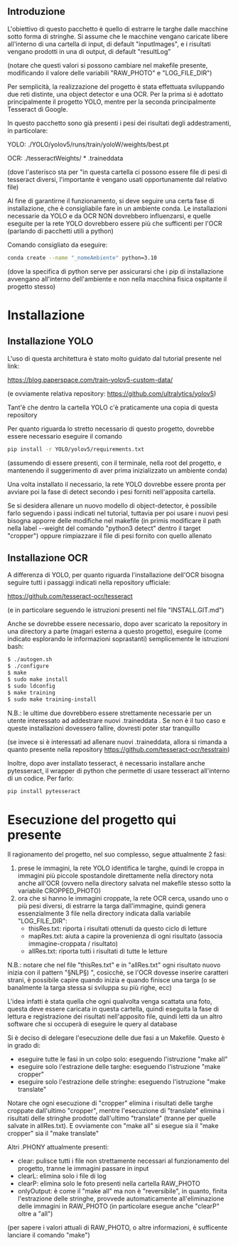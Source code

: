 ## Introduzione
L'obiettivo di questo pacchetto è quello di estrarre le targhe dalle macchine sotto forma di stringhe. 
Si assume che le macchine vengano caricate libere all'interno di una cartella di input, di default "inputImages", e i risultati vengano prodotti in una di output, di default "resultLog"

(notare che questi valori si possono cambiare nel makefile presente, modificando il valore delle variabili "RAW_PHOTO" e "LOG_FILE_DIR")


Per semplicità, la realizzazione del progetto è stata effettuata sviluppando due reti distinte, una object detector e una OCR. Per la prima si è adottato principalmente il progetto YOLO, mentre per la seconda principalmente Tesseract di Google.

In questo pacchetto sono già presenti i pesi dei risultati degli addestramenti, in particolare:

YOLO: ./YOLO/yolov5/runs/train/yoloW/weights/best.pt 

OCR: ./tesseractWeights/ * .traineddata

(dove l'asterisco sta per "in questa cartella ci possono essere file di pesi di tesseract diversi, l'importante è vengano usati opportunamente dal relativo file)

Al fine di garantirne il funzionamento, si deve seguire una certa fase di installazione, che è consigliabile fare in un ambiente conda. Le installazioni necessarie da YOLO e da OCR NON dovrebbero influenzarsi, e quelle eseguite per la rete YOLO dovrebbero essere più che sufficenti per l'OCR (parlando di pacchetti utili a python)

Comando consigliato da eseguire:

```bash
conda create --name "_nomeAmbiente" python=3.10
```
(dove la specifica di python serve per assicurarsi che i pip di installazione avvengano all'interno dell'ambiente e non nella macchina fisica ospitante il progetto stesso)

# Installazione
## Installazione YOLO
L'uso di questa architettura è stato molto guidato dal tutorial presente nel link:

https://blog.paperspace.com/train-yolov5-custom-data/

(e ovviamente relativa repository: https://github.com/ultralytics/yolov5)

Tant'è che dentro la cartella YOLO c'è praticamente una copia di questa repository

Per quanto riguarda lo stretto necessario di questo progetto, dovrebbe essere necessario eseguire il comando

```bash
pip install -r YOLO/yolov5/requirements.txt
```

(assumendo di essere presenti, con il terminale, nella root del progetto, e mantenendo il suggerimento di aver prima inizializzato un ambiente conda)

Una volta installato il necessario, la rete YOLO dovrebbe essere pronta per avviare poi la fase di detect secondo i pesi forniti nell'apposita cartella.

Se si desidera allenare un nuovo modello di object-detector, è possibile farlo seguendo i passi indicati nel tutorial, tuttavia per poi usare i nuovi pesi bisogna apporre delle modifiche nel makefile (in primis modificare il path nella label --weight del comando "python3 detect" dentro il target "cropper") oppure rimpiazzare il file di pesi fornito con quello allenato

## Installazione OCR
A differenza di YOLO, per quanto riguarda l'installazione dell'OCR bisogna seguire tutti i passaggi indicati nella repository ufficiale:

https://github.com/tesseract-ocr/tesseract

(e in particolare seguendo le istruzioni presenti nel file "INSTALL.GIT.md")

Anche se dovrebbe essere necessario, dopo aver scaricato la repository in una directory a parte (magari esterna a questo progetto), eseguire (come indicato esplorando le informazioni soprastanti) semplicemente le istruzioni bash:

```bash
$ ./autogen.sh
$ ./configure
$ make
$ sudo make install
$ sudo ldconfig
$ make training
$ sudo make training-install
```

N.B.: le ultime due dovrebbero essere strettamente necessarie per un utente interessato ad addestrare nuovi .traineddata . Se non è il tuo caso e queste installazioni dovessero fallire, dovresti poter star tranquillo


(se invece si è interessati ad allenare nuovi .traineddata, allora si rimanda a quanto presente nella repository https://github.com/tesseract-ocr/tesstrain)


Inoltre, dopo aver installato tesseract, è necessario installare anche pytesseract, il wrapper di python che permette di usare tesseract all'interno di un codice. Per farlo:

```bash
pip install pytesseract
```

# Esecuzione del progetto qui presente
Il ragionamento del progetto, nel suo complesso, segue attualmente 2 fasi:
1) prese le immagini, la rete YOLO identifica le targhe, quindi le croppa in immagini più piccole spostandole direttamente nella directory nota anche all'OCR (ovvero nella directory salvata nel makefile stesso sotto la variabile CROPPED_PHOTO)
2) ora che si hanno le immagini croppate, la rete OCR cerca, usando uno o più pesi diversi, di estrarre la targa dall'immagine, quindi genera essenzialmente 3 file nella directory indicata dalla variabile "LOG_FILE_DIR":
    - thisRes.txt: riporta i risultati ottenuti da questo ciclo di letture
    - mapRes.txt: aiuta a capire la provenienza di ogni risultato (associa immagine-croppata / risultato)
    - allRes.txt: riporta tutti i risultati di tutte le letture

N.B.: notare che nel file "thisRes.txt" e in "allRes.txt" ogni risultato nuovo inizia con il pattern "§NLP§) ", cosicchè, se l'OCR dovesse inserire caratteri strani, è possibile capire quando inizia e quando finisce una targa (o se banalmente la targa stessa si sviluppa su più righe, ecc)

L'idea infatti è stata quella che ogni qualvolta venga scattata una foto, questa deve essere caricata in questa cartella, quindi eseguita la fase di lettura e registrazione dei risultati nell'apposito file, quindi letti da un altro software che si occuperà di eseguire le query al database

Si è deciso di delegare l'esecuzione delle due fasi a un Makefile. Questo è in grado di:
 - eseguire tutte le fasi in un colpo solo: eseguendo l'istruzione "make all"
 - eseguire solo l'estrazione delle targhe: eseguendo l'istruzione "make cropper"
 - eseguire solo l'estrazione delle stringhe: eseguendo l'istruzione "make translate"

Notare che ogni esecuzione di "cropper" elimina i risultati delle targhe croppate dall'ultimo "cropper", mentre l'esecuzione di "translate" elimina i risultati delle stringhe prodotte dall'ultimo "translate" (tranne per quelle salvate in allRes.txt). E ovviamente con "make all" si esegue sia il "make cropper" sia il "make translate"

Altri .PHONY attualmente presenti:
 - clear: pulisce tutti i file non strettamente necessari al funzionamento del progetto, tranne le immagini passare in input
 - clearL: elimina solo i file di log
 - clearP: elimina solo le foto presenti nella cartella RAW_PHOTO
 - onlyOutput: è come il "make all" ma non è "reversibile", in quanto, finita l'estrazione delle stringhe, provvede automaticamente all'eliminazione delle immagini in RAW_PHOTO (in particolare esegue anche "clearP" oltre a "all")

(per sapere i valori attuali di RAW_PHOTO, o altre informazioni, è sufficente lanciare il comando "make")
